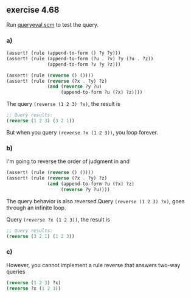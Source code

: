 ## exercise 4.68

Run [queryeval.scm](./queryeval.scm) to test the query.

### a)

``` Scheme
(assert! (rule (append-to-form () ?y ?y)))
(assert! (rule (append-to-form (?u . ?v) ?y (?u . ?z))
               (append-to-form ?v ?y ?z)))

(assert! (rule (reverse () ())))
(assert! (rule (reverse (?x . ?y) ?z)
               (and (reverse ?y ?u)
                    (append-to-form ?u (?x) ?z))))
```

The query `(reverse (1 2 3) ?x)`, the result is

``` Scheme
;; Query results:
(reverse (1 2 3) (3 2 1))
```

But when you query `(reverse ?x (1 2 3))`, you loop forever.

### b)

I'm going to reverse the order of judgment in and

``` Scheme
(assert! (rule (reverse () ())))
(assert! (rule (reverse (?x . ?y) ?z)
               (and (append-to-form ?u (?x) ?z)
                    (reverse ?y ?u))))
```

The query behavior is also reversed.Query  `(reverse (1 2 3) ?x)`, goes through an infinite loop.

Query `(reverse ?x (1 2 3))`, the result is

``` Scheme
;; Query results:
(reverse (3 2 1) (1 2 3))
```                   

### c)

However, you cannot implement a rule reverse that answers two-way queries

``` Scheme
(reverse (1 2 3) ?x)
(reverse ?x (1 2 3))
```
